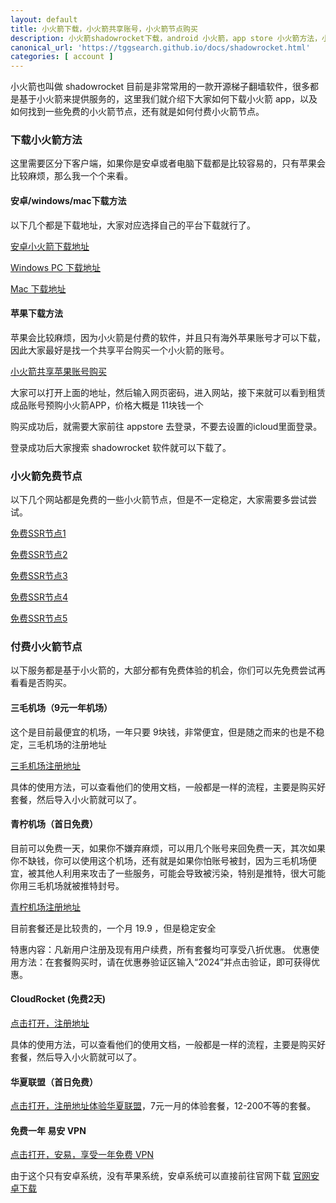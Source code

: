 ```yaml
---
layout: default
title: 小火箭下载，小火箭共享账号，小火箭节点购买
description: 小火箭shadowrocket下载，android 小火箭，app store 小火箭方法，小火箭 app 共享 ios 账号、小火箭共享苹果账号购买，小火箭免费节点，付费节点购买
canonical_url: 'https://tggsearch.github.io/docs/shadowrocket.html'
categories: [ account ]
---
```

小火箭也叫做 shadowrocket 目前是非常常用的一款开源梯子翻墙软件，很多都是基于小火箭来提供服务的，这里我们就介绍下大家如何下载小火箭 app，以及如何找到一些免费的小火箭节点，还有就是如何付费小火箭节点。

### 下载小火箭方法
这里需要区分下客户端，如果你是安卓或者电脑下载都是比较容易的，只有苹果会比较麻烦，那么我一个个来看。

#### 安卓/windows/mac下载方法
以下几个都是下载地址，大家对应选择自己的平台下载就行了。

[安卓小火箭下载地址](./302.html?target=https://wwux.lanzouw.com/b04jx3ntc)

[Windows PC 下载地址](./302.html?target=https://wwux.lanzouw.com/b04jx3rif)

[Mac 下载地址](./302.html?target=https://wwux.lanzouw.com/b04jx3r1i)

#### 苹果下载方法
苹果会比较麻烦，因为小火箭是付费的软件，并且只有海外苹果账号才可以下载，因此大家最好是找一个共享平台购买一个小火箭的账号。

[小火箭共享苹果账号购买](./302.html?target=http://tggsearch.shop?cid=2&mid=114)

大家可以打开上面的地址，然后输入网页密码，进入网站，接下来就可以看到租赁成品账号预购小火箭APP，价格大概是 11块钱一个

购买成功后，就需要大家前往 appstore 去登录，不要去设置的icloud里面登录。

登录成功后大家搜索 shadowrocket 软件就可以下载了。

### 小火箭免费节点
以下几个网站都是免费的一些小火箭节点，但是不一定稳定，大家需要多尝试尝试。

[免费SSR节点1](./302.html?target=https://lncn.org/)

[免费SSR节点2](./302.html?target=https://github.com/Alvin9999/new-pac/wiki/ss%E5%85%8D%E8%B4%B9%E8%B4%A6%E5%8F%B7)

[免费SSR节点3](./302.html?target=https://freefq.com/free-ssr/)

[免费SSR节点4](./302.html?target=https://v2cross.com/archives/1884)

[免费SSR节点5](./302.html?target=https://ssr.bettershop.club/daily-ssr-node.html)

### 付费小火箭节点
以下服务都是基于小火箭的，大部分都有免费体验的机会，你们可以先免费尝试再看看是否购买。

#### 三毛机场（9元一年机场）
这个是目前最便宜的机场，一年只要 9块钱，非常便宜，但是随之而来的也是不稳定，三毛机场的注册地址

[三毛机场注册地址](https://smjcdh.com/#/register?code=GvzAuYCT)

具体的使用方法，可以查看他们的使用文档，一般都是一样的流程，主要是购买好套餐，然后导入小火箭就可以了。

#### 青柠机场（首日免费）
目前可以免费一天，如果你不嫌弃麻烦，可以用几个账号来回免费一天，其次如果你不缺钱，你可以使用这个机场，还有就是如果你怕账号被封，因为三毛机场便宜，被其他人利用来攻击了一些服务，可能会导致被污染，特别是推特，很大可能你用三毛机场就被推特封号。

[青柠机场注册地址](https://yikeqn.xyz/#/register?code=UzQHEt2g)

目前套餐还是比较贵的，一个月 19.9 ，但是稳定安全

特惠内容：凡新用户注册及现有用户续费，所有套餐均可享受八折优惠。
优惠使用方法：在套餐购买时，请在优惠券验证区输入“2024”并点击验证，即可获得优惠。

#### CloudRocket (免费2天)
[点击打开，注册地址](./302.html?target=https://cr123.us/?code=FVwFJgPD)

具体的使用方法，可以查看他们的使用文档，一般都是一样的流程，主要是购买好套餐，然后导入小火箭就可以了。

#### 华夏联盟（首日免费）
[点击打开，注册地址体验华夏联盟](./302.html?target=https://wwe.trx1.cyou/index.php#/register?code=ejjCAnmQ)，7元一月的体验套餐，12-200不等的套餐。

#### 免费一年 易安 VPN
[点击打开，安易，享受一年免费 VPN](./302.html?target=https://www.ayay.one/?mid=1152)

由于这个只有安卓系统，没有苹果系统，安卓系统可以直接前往官网下载 [官网安卓下载](./302.html?target=https://www.ayay.one/?mid=1152)